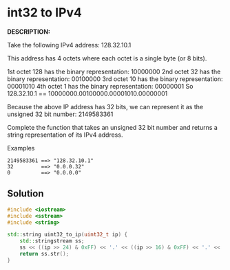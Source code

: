 # int32 to IPv4
**DESCRIPTION:**

Take the following IPv4 address: 128.32.10.1

This address has 4 octets where each octet is a single byte (or 8 bits).

1st octet 128 has the binary representation: 10000000
2nd octet 32 has the binary representation: 00100000
3rd octet 10 has the binary representation: 00001010
4th octet 1 has the binary representation: 00000001
So 128.32.10.1 == 10000000.00100000.00001010.00000001

Because the above IP address has 32 bits, we can represent it as the unsigned 32 bit number: 2149583361

Complete the function that takes an unsigned 32 bit number and returns a string representation of its IPv4 address.

Examples
```
2149583361 ==> "128.32.10.1"
32         ==> "0.0.0.32"
0          ==> "0.0.0.0"
```
## Solution
```C++
#include <iostream>
#include <sstream>
#include <string>

std::string uint32_to_ip(uint32_t ip) {
    std::stringstream ss;
    ss << ((ip >> 24) & 0xFF) << '.' << ((ip >> 16) & 0xFF) << '.' << ((ip >> 8) & 0xFF) << '.' << (ip & 0xFF);
    return ss.str();
}

```